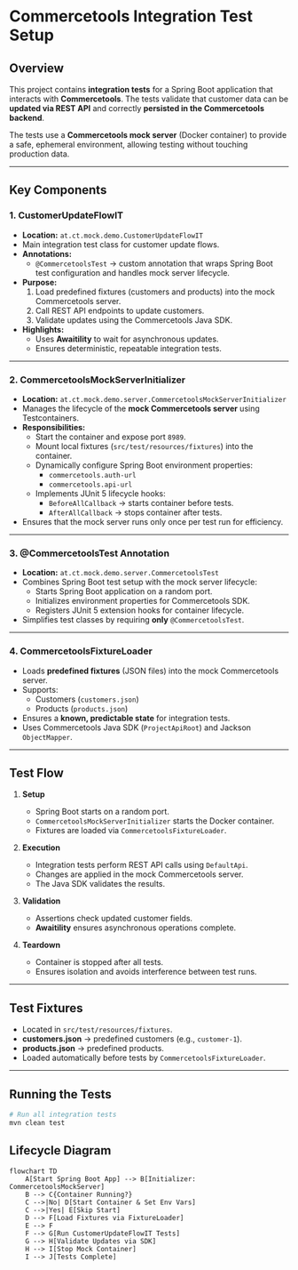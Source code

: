 # Commercetools Integration Test Setup

## Overview

This project contains **integration tests** for a Spring Boot application that interacts with **Commercetools**. The tests validate that customer data can be **updated via REST API** and correctly **persisted in the Commercetools backend**.

The tests use a **Commercetools mock server** (Docker container) to provide a safe, ephemeral environment, allowing testing without touching production data.

---

## Key Components

### 1. **CustomerUpdateFlowIT**

- **Location:** `at.ct.mock.demo.CustomerUpdateFlowIT`
- Main integration test class for customer update flows.
- **Annotations:**
    - `@CommercetoolsTest` → custom annotation that wraps Spring Boot test configuration and handles mock server lifecycle.
- **Purpose:**
    1. Load predefined fixtures (customers and products) into the mock Commercetools server.
    2. Call REST API endpoints to update customers.
    3. Validate updates using the Commercetools Java SDK.
- **Highlights:**
    - Uses **Awaitility** to wait for asynchronous updates.
    - Ensures deterministic, repeatable integration tests.

---

### 2. **CommercetoolsMockServerInitializer**

- **Location:** `at.ct.mock.demo.server.CommercetoolsMockServerInitializer`
- Manages the lifecycle of the **mock Commercetools server** using Testcontainers.
- **Responsibilities:**
    - Start the container and expose port `8989`.
    - Mount local fixtures (`src/test/resources/fixtures`) into the container.
    - Dynamically configure Spring Boot environment properties:
        - `commercetools.auth-url`
        - `commercetools.api-url`
    - Implements JUnit 5 lifecycle hooks:
        - `BeforeAllCallback` → starts container before tests.
        - `AfterAllCallback` → stops container after tests.
- Ensures that the mock server runs only once per test run for efficiency.

---

### 3. **@CommercetoolsTest Annotation**

- **Location:** `at.ct.mock.demo.server.CommercetoolsTest`
- Combines Spring Boot test setup with the mock server lifecycle:
    - Starts Spring Boot application on a random port.
    - Initializes environment properties for Commercetools SDK.
    - Registers JUnit 5 extension hooks for container lifecycle.
- Simplifies test classes by requiring **only** `@CommercetoolsTest`.

---

### 4. **CommercetoolsFixtureLoader**

- Loads **predefined fixtures** (JSON files) into the mock Commercetools server.
- Supports:
    - Customers (`customers.json`)
    - Products (`products.json`)
- Ensures a **known, predictable state** for integration tests.
- Uses Commercetools Java SDK (`ProjectApiRoot`) and Jackson `ObjectMapper`.

---

## Test Flow

1. **Setup**
    - Spring Boot starts on a random port.
    - `CommercetoolsMockServerInitializer` starts the Docker container.
    - Fixtures are loaded via `CommercetoolsFixtureLoader`.

2. **Execution**
    - Integration tests perform REST API calls using `DefaultApi`.
    - Changes are applied in the mock Commercetools server.
    - The Java SDK validates the results.

3. **Validation**
    - Assertions check updated customer fields.
    - **Awaitility** ensures asynchronous operations complete.

4. **Teardown**
    - Container is stopped after all tests.
    - Ensures isolation and avoids interference between test runs.

---

## Test Fixtures

- Located in `src/test/resources/fixtures`.
- **customers.json** → predefined customers (e.g., `customer-1`).
- **products.json** → predefined products.
- Loaded automatically before tests by `CommercetoolsFixtureLoader`.

---

## Running the Tests

```bash
# Run all integration tests
mvn clean test
```

## Lifecycle Diagram

```mermaid
flowchart TD
    A[Start Spring Boot App] --> B[Initializer: CommercetoolsMockServer]
    B --> C{Container Running?}
    C -->|No| D[Start Container & Set Env Vars]
    C -->|Yes| E[Skip Start]
    D --> F[Load Fixtures via FixtureLoader]
    E --> F
    F --> G[Run CustomerUpdateFlowIT Tests]
    G --> H[Validate Updates via SDK]
    H --> I[Stop Mock Container]
    I --> J[Tests Complete]

```
